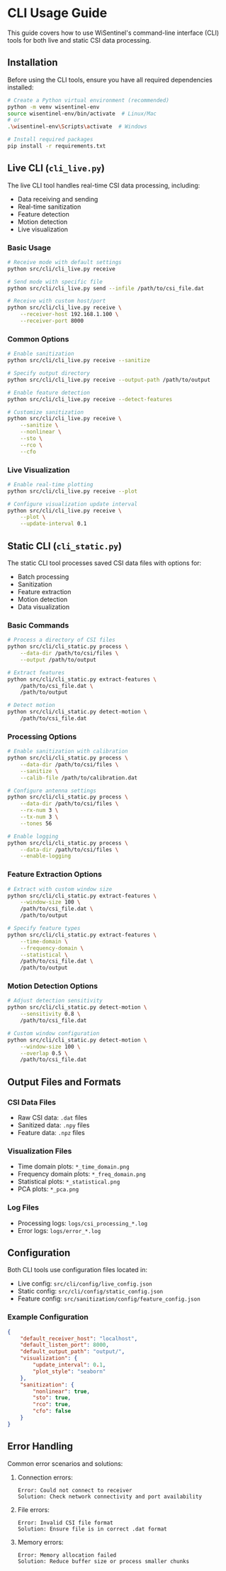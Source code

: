 # CLI Usage Guide

This guide covers how to use WiSentinel's command-line interface (CLI) tools for both live and static CSI data processing.

## Installation

Before using the CLI tools, ensure you have all required dependencies installed:

```bash
# Create a Python virtual environment (recommended)
python -m venv wisentinel-env
source wisentinel-env/bin/activate  # Linux/Mac
# or
.\wisentinel-env\Scripts\activate  # Windows

# Install required packages
pip install -r requirements.txt
```

## Live CLI (`cli_live.py`)

The live CLI tool handles real-time CSI data processing, including:
- Data receiving and sending
- Real-time sanitization
- Feature detection
- Motion detection
- Live visualization

### Basic Usage

```bash
# Receive mode with default settings
python src/cli/cli_live.py receive

# Send mode with specific file
python src/cli/cli_live.py send --infile /path/to/csi_file.dat

# Receive with custom host/port
python src/cli/cli_live.py receive \
    --receiver-host 192.168.1.100 \
    --receiver-port 8000
```

### Common Options

```bash
# Enable sanitization
python src/cli/cli_live.py receive --sanitize

# Specify output directory
python src/cli/cli_live.py receive --output-path /path/to/output

# Enable feature detection
python src/cli/cli_live.py receive --detect-features

# Customize sanitization
python src/cli/cli_live.py receive \
    --sanitize \
    --nonlinear \
    --sto \
    --rco \
    --cfo
```

### Live Visualization

```bash
# Enable real-time plotting
python src/cli/cli_live.py receive --plot

# Configure visualization update interval
python src/cli/cli_live.py receive \
    --plot \
    --update-interval 0.1
```

## Static CLI (`cli_static.py`)

The static CLI tool processes saved CSI data files with options for:
- Batch processing
- Sanitization
- Feature extraction
- Motion detection
- Data visualization

### Basic Commands

```bash
# Process a directory of CSI files
python src/cli/cli_static.py process \
    --data-dir /path/to/csi/files \
    --output /path/to/output

# Extract features
python src/cli/cli_static.py extract-features \
    /path/to/csi_file.dat \
    /path/to/output

# Detect motion
python src/cli/cli_static.py detect-motion \
    /path/to/csi_file.dat
```

### Processing Options

```bash
# Enable sanitization with calibration
python src/cli/cli_static.py process \
    --data-dir /path/to/csi/files \
    --sanitize \
    --calib-file /path/to/calibration.dat

# Configure antenna settings
python src/cli/cli_static.py process \
    --data-dir /path/to/csi/files \
    --rx-num 3 \
    --tx-num 3 \
    --tones 56

# Enable logging
python src/cli/cli_static.py process \
    --data-dir /path/to/csi/files \
    --enable-logging
```

### Feature Extraction Options

```bash
# Extract with custom window size
python src/cli/cli_static.py extract-features \
    --window-size 100 \
    /path/to/csi_file.dat \
    /path/to/output

# Specify feature types
python src/cli/cli_static.py extract-features \
    --time-domain \
    --frequency-domain \
    --statistical \
    /path/to/csi_file.dat \
    /path/to/output
```

### Motion Detection Options

```bash
# Adjust detection sensitivity
python src/cli/cli_static.py detect-motion \
    --sensitivity 0.8 \
    /path/to/csi_file.dat

# Custom window configuration
python src/cli/cli_static.py detect-motion \
    --window-size 100 \
    --overlap 0.5 \
    /path/to/csi_file.dat
```

## Output Files and Formats

### CSI Data Files
- Raw CSI data: `.dat` files
- Sanitized data: `.npy` files
- Feature data: `.npz` files

### Visualization Files
- Time domain plots: `*_time_domain.png`
- Frequency domain plots: `*_freq_domain.png`
- Statistical plots: `*_statistical.png`
- PCA plots: `*_pca.png`

### Log Files
- Processing logs: `logs/csi_processing_*.log`
- Error logs: `logs/error_*.log`

## Configuration

Both CLI tools use configuration files located in:
- Live config: `src/cli/config/live_config.json`
- Static config: `src/cli/config/static_config.json`
- Feature config: `src/sanitization/config/feature_config.json`

### Example Configuration

```json
{
    "default_receiver_host": "localhost",
    "default_listen_port": 8000,
    "default_output_path": "output/",
    "visualization": {
        "update_interval": 0.1,
        "plot_style": "seaborn"
    },
    "sanitization": {
        "nonlinear": true,
        "sto": true,
        "rco": true,
        "cfo": false
    }
}
```

## Error Handling

Common error scenarios and solutions:

1. Connection errors:
   ```
   Error: Could not connect to receiver
   Solution: Check network connectivity and port availability
   ```

2. File errors:
   ```
   Error: Invalid CSI file format
   Solution: Ensure file is in correct .dat format
   ```

3. Memory errors:
   ```
   Error: Memory allocation failed
   Solution: Reduce buffer size or process smaller chunks
   ```
